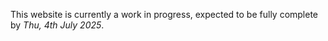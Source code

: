 This website is currently a work in progress, expected to be fully complete by _Thu, 4th July 2025_.
